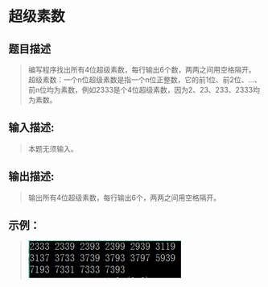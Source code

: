 # 超级素数

## 题目描述
>编写程序找出所有4位超级素数，每行输出6个数，两两之间用空格隔开。    
>超级素数：一个n位超级素数是指一个n位正整数，它的前1位、前2位、...、前n位均为素数，例如2333是个4位超级素数，因为2、23、233、2333均为素数。         

## 输入描述:
>本题无须输入。      

## 输出描述:
>输出所有4位超级素数，每行输出6个，两两之间用空格隔开。      

## 示例：
>![Image text](sample.PNG)

